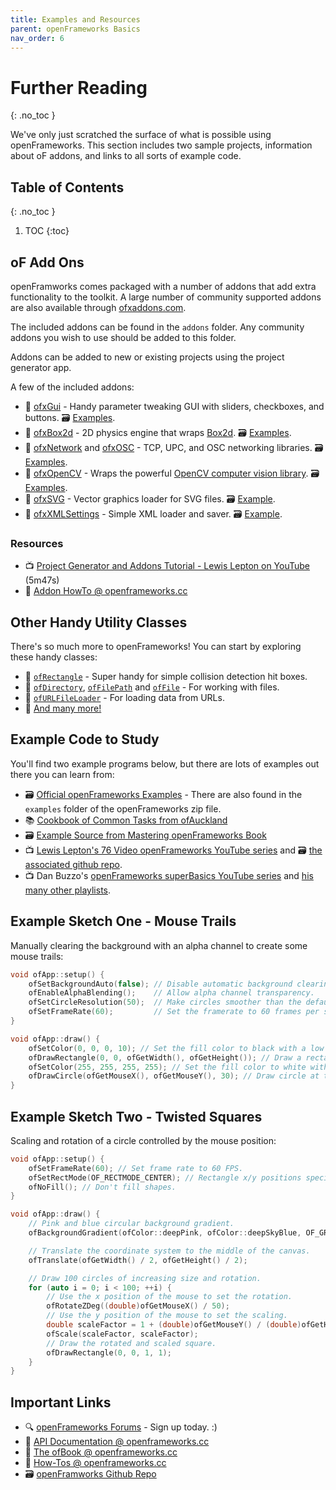 ```yaml
---
title: Examples and Resources
parent: openFrameworks Basics
nav_order: 6
---
```


<!-- prettier-ignore-start -->

# Further Reading
{: .no_toc }

We've only just scratched the surface of what is possible using openFrameworks. This section includes two sample projects, information about oF addons, and links to all sorts of example code.

## Table of Contents
{: .no_toc }

1. TOC
{:toc}

<!-- prettier-ignore-end -->

## oF Add Ons

openFramworks comes packaged with a number of addons that add extra functionality to the toolkit. A large number of community supported addons are also available through [ofxaddons.com](https://ofxaddons.com).

The included addons can be found in the `addons` folder. Any community addons you wish to use should be added to this folder.

Addons can be added to new or existing projects using the project generator app.

A few of the included addons:

- 📗 [ofxGui](https://openframeworks.cc/documentation/ofxGui/) - Handy parameter tweaking GUI with sliders, checkboxes, and buttons. 🗃️ [Examples](https://github.com/openframeworks/openFrameworks/tree/master/examples/gui).
- 📗 [ofxBox2d](https://github.com/vanderlin/ofxBox2d) - 2D physics engine that wraps [Box2d](https://box2d.org/). 🗃️ [Examples](https://github.com/vanderlin/ofxBox2d).
- 📗 [ofxNetwork](https://openframeworks.cc/ja/documentation/ofxNetwork/) and [ofxOSC](https://openframeworks.cc/documentation/ofxOsc/) - TCP, UPC, and OSC networking libraries. 🗃️ [Examples](https://github.com/openframeworks/openFrameworks/tree/master/examples/communication).
- 📗 [ofxOpenCV](https://openframeworks.cc/documentation/ofxOpenCv/) - Wraps the powerful [OpenCV computer vision library](https://opencv.org/). 🗃️ [Examples](https://github.com/openframeworks/openFrameworks/tree/master/examples/computer_vision).
- 📗 [ofxSVG](https://openframeworks.cc/documentation/ofxSVG/) - Vector graphics loader for SVG files. 🗃️ [Example](https://github.com/openframeworks/openFrameworks/tree/master/examples/input_output/svgExample).
- 📗 [ofxXMLSettings](https://openframeworks.cc/documentation/ofxXmlSettings/) - Simple XML loader and saver. 🗃️ [Example](https://github.com/openframeworks/openFrameworks/tree/master/examples/input_output/xmlExamples).

### Resources

- 📺 [Project Generator and Addons Tutorial - Lewis Lepton on YouTube](https://www.youtube.com/watch?v=sgU_r4Kn_rk&list=PL4neAtv21WOlqpDzGqbGM_WN2hc5ZaVv7&index=3) (5m47s)
- 📙 [Addon HowTo @ openframeworks.cc](https://openframeworks.cc/learning/01_basics/how_to_add_addon_to_project/)

## Other Handy Utility Classes

There's so much more to openFrameworks! You can start by exploring these handy classes:

- 📗 [`ofRectangle`](https://openframeworks.cc/documentation/types/ofRectangle/) - Super handy for simple collision detection hit boxes.
- 📗 [`ofDirectory`](https://openframeworks.cc/documentation/utils/ofDirectory/), [`ofFilePath`](https://openframeworks.cc/documentation/utils/ofFilePath/) and [`ofFile`](https://openframeworks.cc/documentation/utils/ofFile/) - For working with files.
- 📗 [`ofURLFileLoader`](https://openframeworks.cc///documentation/utils/ofURLFileLoader/) - For loading data from URLs.
- 📗 [And many more!](https://openframeworks.cc/documentation/)

## Example Code to Study

You'll find two example programs below, but there are lots of examples out there you can learn from:

- 🗃️ [Official openFrameworks Examples](https://github.com/openframeworks/openFrameworks/tree/master/examples) - There are also found in the `examples` folder of the openFrameworks zip file.
- 📚 [Cookbook of Common Tasks from ofAuckland](https://sites.google.com/site/ofauckland/examples)
- 🗃️ [Example Source from Mastering openFrameworks Book](https://github.com/firmread/ofDemystified)
- 📺 [Lewis Lepton's 76 Video openFrameworks YouTube series](https://www.youtube.com/playlist?list=PL4neAtv21WOlqpDzGqbGM_WN2hc5ZaVv7) and 🗃️ [the associated github repo](https://github.com/lewislepton/openFrameworksTutorialSeries).
- 📺 Dan Buzzo's [openFrameworks superBasics YouTube series](https://www.youtube.com/playlist?list=PL6QF0yo3Zj7DbN76C5-_6VCDF5CPBIz6l) and [his many other playlists](https://www.youtube.com/c/danbuzzo/featured).

## Example Sketch One - Mouse Trails

Manually clearing the background with an alpha channel to create some mouse trails:

```cpp
void ofApp::setup() {
    ofSetBackgroundAuto(false); // Disable automatic background clearing.
    ofEnableAlphaBlending();    // Allow alpha channel transparency.
    ofSetCircleResolution(50);  // Make circles smoother than the default.
    ofSetFrameRate(60);         // Set the framerate to 60 frames per second.
}

void ofApp::draw() {
    ofSetColor(0, 0, 0, 10); // Set the fill color to black with a low alpha value.
    ofDrawRectangle(0, 0, ofGetWidth(), ofGetHeight()); // Draw a rectangle that covers the canvas.
    ofSetColor(255, 255, 255, 255); // Set the fill color to white with full alpha.
    ofDrawCircle(ofGetMouseX(), ofGetMouseY(), 30); // Draw circle at the mouse position.
}
```

## Example Sketch Two - Twisted Squares

Scaling and rotation of a circle controlled by the mouse position:

```cpp
void ofApp::setup() {
    ofSetFrameRate(60); // Set frame rate to 60 FPS.
    ofSetRectMode(OF_RECTMODE_CENTER); // Rectangle x/y positions specify the shape's center.
    ofNoFill(); // Don't fill shapes.
}

void ofApp::draw() {
    // Pink and blue circular background gradient.
    ofBackgroundGradient(ofColor::deepPink, ofColor::deepSkyBlue, OF_GRADIENT_CIRCULAR);

    // Translate the coordinate system to the middle of the canvas.
    ofTranslate(ofGetWidth() / 2, ofGetHeight() / 2);

    // Draw 100 circles of increasing size and rotation.
    for (auto i = 0; i < 100; ++i) {
        // Use the x position of the mouse to set the rotation.
        ofRotateZDeg((double)ofGetMouseX() / 50);
        // Use the y position of the mouse to set the scaling.
        double scaleFactor = 1 + (double)ofGetMouseY() / (double)ofGetHeight() / 5;
        ofScale(scaleFactor, scaleFactor);
        // Draw the rotated and scaled square.
        ofDrawRectangle(0, 0, 1, 1);
    }
}
```

## Important Links

- 🔍 [openFrameworks Forums](https://forum.openframeworks.cc/) - Sign up today. :)
- 📗 [API Documentation @ openframeworks.cc](https://openframeworks.cc/documentation/)
- 📘 [The ofBook @ openframeworks.cc](https://openframeworks.cc/ofBook/chapters/foreword.html)
- 📙 [How-Tos @ openframeworks.cc](https://openframeworks.cc/learning/)
- 🗃️ [openFramworks Github Repo](https://github.com/openframeworks/)
